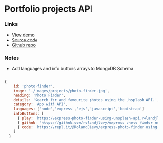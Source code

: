 # Portfolio projects API

### Links

- [View demo](https://express-portfolio-api.rolandjlevy.repl.co/)
- [Source code](https://replit.com/@RolandJLevy/express-portfolio-api)
- [Github repo](https://github.com/rolandjlevy/express-portfolio-api)

### Notes

- Add languages and info buttons arrays to MongoDB Schema

```js

{
    id: 'photo-finder', 
    image: './images/projects/photo-finder.jpg',
    heading: 'Photo Finder',
    details: 'Search for and favourite photos using the Unsplash API.',
    category: 'App with API',
    languages: ['node','express','ejs','javascript','bootstrap'],
    infoButtons: [
      { play: 'https://express-photo-finder-using-unsplash-api.rolandjlevy.repl.co/'},
      { github: 'https://github.com/rolandjlevy/express-photo-finder-using-unsplash-api'},
      { code: 'https://repl.it/@RolandJLevy/express-photo-finder-using-unsplash-api'}
    ]
  }

  ```